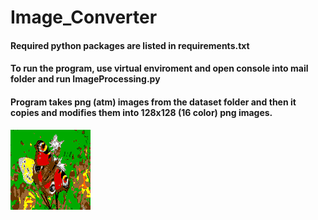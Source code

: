 # Image_Converter

#### Required python packages are listed in requirements.txt

#### To run the program, use virtual enviroment and open console into mail folder and run ImageProcessing.py

#### Program takes png (atm) images from the dataset folder and then it copies and modifies them into 128x128 (16 color) png images.

<img src="logo.png" class="img-responsive" alt=""> </div>
